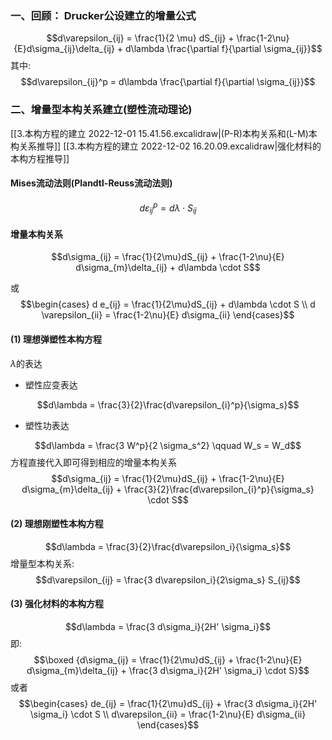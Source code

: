 ### 一、回顾： Drucker公设建立的增量公式

$$d\varepsilon_{ij} = \frac{1}{2 \mu} dS_{ij} + \frac{1-2\nu}{E}d\sigma_{ij}\delta_{ij} + d\lambda \frac{\partial f}{\partial \sigma_{ij}}$$
其中: 
$$d\varepsilon_{ij}^p = d\lambda \frac{\partial f}{\partial \sigma_{ij}}$$

### 二、增量型本构关系建立(塑性流动理论)
[[3.本构方程的建立 2022-12-01 15.41.56.excalidraw|(P-R)本构关系和(L-M)本构关系推导]]
[[3.本构方程的建立 2022-12-02 16.20.09.excalidraw|强化材料的本构方程推导]]
#### Mises流动法则(Plandtl-Reuss流动法则)
$$d\varepsilon_{ij}^p = d\lambda \cdot S_{ij} \tag{3.34}$$
#### 增量本构关系
$$d\sigma_{ij} = \frac{1}{2\mu}dS_{ij} + \frac{1-2\nu}{E} d\sigma_{m}\delta_{ij} + d\lambda \cdot S$$

或
$$\begin{cases}
d e_{ij} = \frac{1}{2\mu}dS_{ij} + d\lambda \cdot S \\
d \varepsilon_{ii} = \frac{1-2\nu}{E} d\sigma_{ii}
\end{cases}$$
#### (1) 理想弹塑性本构方程
$\lambda$的表达
- 塑性应变表达

$$d\lambda = \frac{3}{2}\frac{d\varepsilon_{i}^p}{\sigma_s}$$
- 塑性功表达

$$d\lambda = \frac{3 W^p}{2 \sigma_s^2} \qquad W_s = W_d$$
方程直接代入即可得到相应的增量本构关系
$$d\sigma_{ij} = \frac{1}{2\mu}dS_{ij} + \frac{1-2\nu}{E} d\sigma_{m}\delta_{ij} + \frac{3}{2}\frac{d\varepsilon_{i}^p}{\sigma_s} \cdot S$$
#### (2) 理想刚塑性本构方程
$$d\lambda = \frac{3}{2}\frac{d\varepsilon_i}{\sigma_s}$$
增量型本构关系: 
$$d\varepsilon_{ij} = \frac{3 d\varepsilon_i}{2\sigma_s} S_{ij}$$
#### (3) 强化材料的本构方程
$$d\lambda = \frac{3 d\sigma_i}{2H' \sigma_i}$$
即: $$\boxed {d\sigma_{ij} = \frac{1}{2\mu}dS_{ij} + \frac{1-2\nu}{E} d\sigma_{m}\delta_{ij} + \frac{3 d\sigma_i}{2H' \sigma_i} \cdot S}$$
或者
$$\begin{cases}
de_{ij} = \frac{1}{2\mu}dS_{ij} + \frac{3 d\sigma_i}{2H' \sigma_i} \cdot S \\
d\varepsilon_{ii} = \frac{1-2\nu}{E} d\sigma_{ii}
\end{cases}$$
